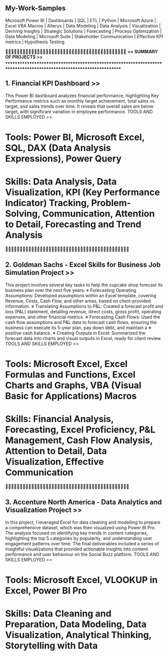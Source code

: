 ## My-Work-Samples
Microsoft Power BI | Dashboards | SQL | ETL | Python | Microsoft Azure | Excel VBA Macros | Alteryx | Data Modeling | Data Analysis | Visualization | Deriving Insights | Strategic Solutions | Forecasting | Process Optimization | Data Modeling | Microsoft Suite | Stakeholder Communication | Effective KPI metrics | Hypothesis Testing

🔸🔸🔸🔸🔸🔸🔸🔸🔸🔸🔸🔸🔸🔸🔸🔸🔸🔸🔸🔸🔸🔸🔸🔸🔸🔸🔸🔸🔸🔸🔸🔸🔸🔸🔸🔸🔸🔸🔸🔸🔸🔸
**<< SUMMARY OF PROJECTS >>**
⁕⁕⁕⁕⁕⁕⁕⁕⁕⁕⁕⁕⁕⁕⁕⁕⁕⁕⁕⁕⁕⁕⁕⁕⁕⁕⁕⁕⁕⁕⁕⁕⁕⁕⁕⁕⁕⁕⁕⁕⁕⁕⁕⁕⁕⁕⁕⁕⁕⁕⁕⁕⁕⁕⁕⁕⁕⁕⁕⁕⁕⁕⁕⁕⁕⁕⁕⁕⁕⁕⁕⁕⁕⁕⁕⁕⁕⁕⁕⁕⁕⁕⁕⁕⁕⁕⁕⁕⁕⁕⁕⁕⁕⁕⁕⁕⁕⁕⁕⁕⁕⁕⁕⁕⁕⁕⁕⁕⁕⁕⁕⁕⁕

## **1. Financial KPI Dashboard >>**
This Power BI dashboard analyzes financial performance, highlighting Key Performance metrics such as monthly target achievement, total sales vs. target, and sales trends over time. It reveals that overall sales are below target, with significant variation in employee performance. 
TOOLS AND SKILLS EMPLOYED >>
# Tools: Power BI, Microsoft Excel, SQL, DAX (Data Analysis Expressions), Power Query
# Skills: Data Analysis, Data Visualization, KPI (Key Performance Indicator) Tracking, Problem-Solving, Communication, Attention to Detail, Forecasting and Trend Analysis

🔹🔹🔹🔹🔹🔹🔹🔹🔹🔹🔹🔹🔹🔹🔹🔹🔹🔹🔹🔹🔹🔹🔹🔹🔹🔹🔹🔹🔹🔹🔹🔹🔹🔹🔹🔹🔹🔹🔹🔹🔹🔹🔹

## **2. Goldman Sachs - Excel Skills for Business Job Simulation Project >>**
This project involves several key tasks to help the cupcake shop forecast its business plan over the next five years:
※ Forecasting Operating Assumptions: Developed assumptions within an Excel template, covering Revenue, Costs, Cash Flow, and other areas, based on client-provided information.
※ Translating Assumptions to P&L: Created a forecast profit and loss (P&L) statement, detailing revenue, direct costs, gross profit, operating expenses, and other financial metrics.
※ Forecasting Cash Flows: Used the cash flow assumptions and P&L data to forecast cash flows, ensuring the business can execute its 5-year plan, pay down debt, and maintain a ※ positive cash balance.
※ Creating Outputs in Excel: Summarized the forecast data into charts and visual outputs in Excel, ready for client review.
TOOLS AND SKILLS EMPLOYED >>
# Tools: Microsoft Excel, Excel Formulas and Functions, Excel Charts and Graphs, VBA (Visual Basic for Applications) Macros
# Skills: Financial Analysis, Forecasting, Excel Proficiency, P&L Management, Cash Flow Analysis, Attention to Detail, Data Visualization, Effective Communication

🔹🔹🔹🔹🔹🔹🔹🔹🔹🔹🔹🔹🔹🔹🔹🔹🔹🔹🔹🔹🔹🔹🔹🔹🔹🔹🔹🔹🔹🔹🔹🔹🔹🔹🔹🔹🔹🔹🔹🔹🔹🔹🔹

## 3. **Accenture North America - Data Analytics and Visualization Project >>**
In this project, I leveraged Excel for data cleaning and modelling to prepare a comprehensive dataset, which was then visualized using Power BI Pro. The analysis focused on identifying key trends in content categories, highlighting the top 5 categories by popularity, and understanding user engagement patterns over time. The final deliverables included a series of insightful visualizations that provided actionable insights into content performance and user behaviour on the Social Buzz platform.
TOOLS AND SKILLS EMPLOYED >>
# Tools: Microsoft Excel, VLOOKUP in Excel, Power BI Pro
# Skills: Data Cleaning and Preparation, Data Modeling, Data Visualization, Analytical Thinking, Storytelling with Data
